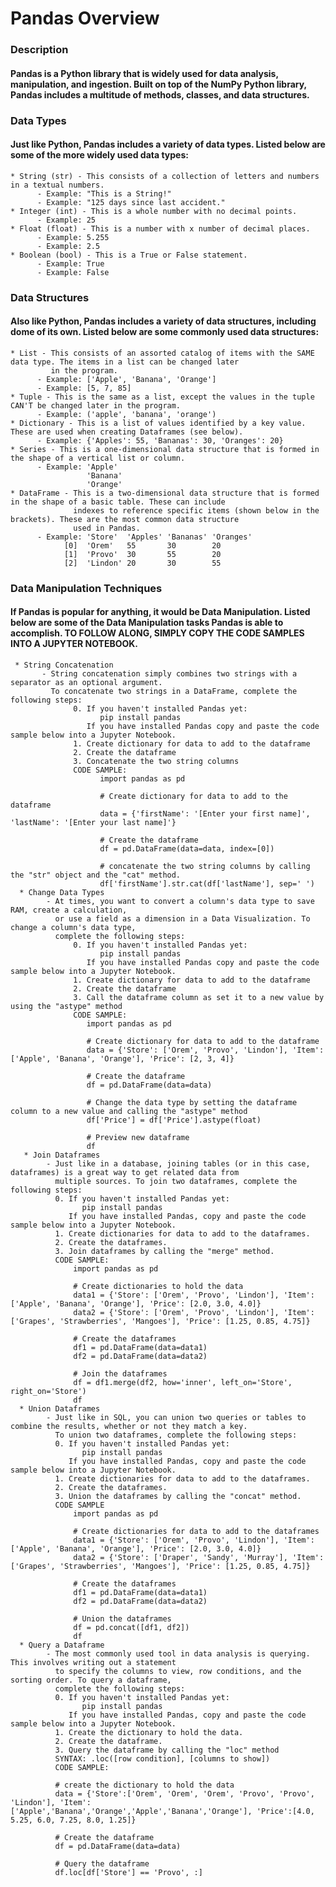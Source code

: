 # Pandas Overview
### Description
#### Pandas is a Python library that is widely used for data analysis, manipulation, and ingestion. Built on top of the NumPy Python library, Pandas includes a multitude of methods, classes, and data structures.
### Data Types
#### Just like Python, Pandas includes a variety of data types. Listed below are some of the more widely used data types:
    * String (str) - This consists of a collection of letters and numbers in a textual numbers.
          - Example: "This is a String!"
          - Example: "125 days since last accident."
    * Integer (int) - This is a whole number with no decimal points.
          - Example: 25
    * Float (float) - This is a number with x number of decimal places.
          - Example: 5.255
          - Example: 2.5
    * Boolean (bool) - This is a True or False statement.
          - Example: True
          - Example: False
### Data Structures
#### Also like Python, Pandas includes a variety of data structures, including dome of its own. Listed below are some commonly used data structures:
    * List - This consists of an assorted catalog of items with the SAME data type. The items in a list can be changed later 
             in the program.
          - Example: ['Apple', 'Banana', 'Orange']
          - Example: [5, 7, 85]
    * Tuple - This is the same as a list, except the values in the tuple CAN'T be changed later in the program.
          - Example: ('apple', 'banana', 'orange')
    * Dictionary - This is a list of values identified by a key value. These are used when creating Dataframes (see below).
          - Example: {'Apples': 55, 'Bananas': 30, 'Oranges': 20}
    * Series - This is a one-dimensional data structure that is formed in the shape of a vertical list or column.
          - Example: 'Apple'
                     'Banana'
                     'Orange'
    * DataFrame - This is a two-dimensional data structure that is formed in the shape of a basic table. These can include 
                  indexes to reference specific items (shown below in the brackets). These are the most common data structure 
                  used in Pandas.
          - Example: 'Store'  'Apples' 'Bananas' 'Oranges'
                [0]  'Orem'   55       30        20
                [1]  'Provo'  30       55        20
                [2]  'Lindon' 20       30        55
### Data Manipulation Techniques
#### If Pandas is popular for anything, it would be Data Manipulation. Listed below are some of the Data Manipulation tasks Pandas is able to accomplish. TO FOLLOW ALONG, SIMPLY COPY THE CODE SAMPLES INTO A JUPYTER NOTEBOOK.
     * String Concatenation  
           - String concatenation simply combines two strings with a separator as an optional argument.
             To concatenate two strings in a DataFrame, complete the following steps:
                  0. If you haven't installed Pandas yet:
                        pip install pandas
                     If you have installed Pandas copy and paste the code sample below into a Jupyter Notebook.
                  1. Create dictionary for data to add to the dataframe
                  2. Create the dataframe
                  3. Concatenate the two string columns
                  CODE SAMPLE:
                        import pandas as pd
                        
                        # Create dictionary for data to add to the dataframe
                        data = {'firstName': '[Enter your first name]', 'lastName': '[Enter your last name]'}
                        
                        # Create the dataframe
                        df = pd.DataFrame(data=data, index=[0])
                        
                        # concatenate the two string columns by calling the "str" object and the "cat" method.
                        df['firstName'].str.cat(df['lastName'], sep=' ')
      * Change Data Types
            - At times, you want to convert a column's data type to save RAM, create a calculation, 
              or use a field as a dimension in a Data Visualization. To change a column's data type, 
              complete the following steps:
                  0. If you haven't installed Pandas yet:
                        pip install pandas
                     If you have installed Pandas copy and paste the code sample below into a Jupyter Notebook.
                  1. Create dictionary for data to add to the dataframe
                  2. Create the dataframe
                  3. Call the dataframe column as set it to a new value by using the "astype" method
                  CODE SAMPLE:
                     import pandas as pd
                     
                     # Create dictionary for data to add to the dataframe
                     data = {'Store': ['Orem', 'Provo', 'Lindon'], 'Item': ['Apple', 'Banana', 'Orange'], 'Price': [2, 3, 4]}
                     
                     # Create the dataframe
                     df = pd.DataFrame(data=data)
                     
                     # Change the data type by setting the dataframe column to a new value and calling the "astype" method
                     df['Price'] = df['Price'].astype(float)
                     
                     # Preview new dataframe
                     df
       * Join Dataframes
            - Just like in a database, joining tables (or in this case, dataframes) is a great way to get related data from 
              multiple sources. To join two dataframes, complete the following steps:
              0. If you haven't installed Pandas yet:
                    pip install pandas
                 If you have installed Pandas, copy and paste the code sample below into a Jupyter Notebook.
              1. Create dictionaries for data to add to the dataframes.
              2. Create the dataframes.
              3. Join dataframes by calling the "merge" method.
              CODE SAMPLE:
                  import pandas as pd
                  
                  # Create dictionaries to hold the data
                  data1 = {'Store': ['Orem', 'Provo', 'Lindon'], 'Item': ['Apple', 'Banana', 'Orange'], 'Price': [2.0, 3.0, 4.0]}
                  data2 = {'Store': ['Orem', 'Provo', 'Lindon'], 'Item': ['Grapes', 'Strawberries', 'Mangoes'], 'Price': [1.25, 0.85, 4.75]}
                  
                  # Create the dataframes
                  df1 = pd.DataFrame(data=data1)
                  df2 = pd.DataFrame(data=data2)
                  
                  # Join the dataframes
                  df = df1.merge(df2, how='inner', left_on='Store', right_on='Store')
                  df
      * Union Dataframes
            - Just like in SQL, you can union two queries or tables to combine the results, whether or not they match a key.
              To union two dataframes, complete the following steps:
              0. If you haven't installed Pandas yet:
                    pip install pandas
                 If you have installed Pandas, copy and paste the code sample below into a Jupyter Notebook.
              1. Create dictionaries for data to add to the dataframes.
              2. Create the dataframes.
              3. Union the dataframes by calling the "concat" method.
              CODE SAMPLE
                  import pandas as pd
                  
                  # Create dictionaries for data to add to the dataframes
                  data1 = {'Store': ['Orem', 'Provo', 'Lindon'], 'Item': ['Apple', 'Banana', 'Orange'], 'Price': [2.0, 3.0, 4.0]}
                  data2 = {'Store': ['Draper', 'Sandy', 'Murray'], 'Item': ['Grapes', 'Strawberries', 'Mangoes'], 'Price': [1.25, 0.85, 4.75]}
                  
                  # Create the dataframes
                  df1 = pd.DataFrame(data=data1)
                  df2 = pd.DataFrame(data=data2)
                  
                  # Union the dataframes
                  df = pd.concat([df1, df2])
                  df
      * Query a Dataframe
            - The most commonly used tool in data analysis is querying. This involves writing out a statement 
              to specify the columns to view, row conditions, and the sorting order. To query a dataframe,
              complete the following steps:
              0. If you haven't installed Pandas yet:
                    pip install pandas
                 If you have installed Pandas, copy and paste the code sample below into a Jupyter Notebook.
              1. Create the dictionary to hold the data.
              2. Create the dataframe.
              3. Query the dataframe by calling the "loc" method
              SYNTAX: .loc([row condition], [columns to show])
              CODE SAMPLE:
              
              # create the dictionary to hold the data
              data = {'Store':['Orem', 'Orem', 'Orem', 'Provo', 'Provo', 'Lindon'], 'Item':['Apple','Banana','Orange','Apple','Banana','Orange'], 'Price':[4.0, 5.25, 6.0, 7.25, 8.0, 1.25]}
              
              # Create the dataframe
              df = pd.DataFrame(data=data)
              
              # Query the dataframe
              df.loc[df['Store'] == 'Provo', :]
